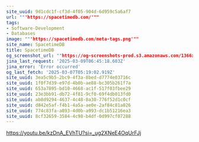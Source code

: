```yaml
---
site_uuid: 9d1cdc1f-cf3d-4f05-904d-6d959c5a6af7
url: ""'https://spacetimedb.com/'""
tags:
- Software-Development
- Databases
image: ""'https://spacetimedb.com/meta-tags.png'""
site_name: SpacetimeDB
title: SpacetimeDB
og_screenshot_url: ""https://og-screenshots-prod.s3.amazonaws.com/1366x768/80/false/2f3f9513cb7d4318ba57c786af7c7eb4e7d2595ec91daa0cd3f35509b07a04b9.jpeg""
jina_last_request: '2025-03-09T06:45:18.603Z'
jina_error: 'Error occurred'
og_last_fetch: '2025-03-07T05:19:02.919Z'
site_uuid: 3ea5c9b5-2bc9-4f3a-8bed-d7774e03716c
site_uuid: 1f0f7d39-e97d-4b0b-ae88-bc305b261f7a
site_uuid: 653a7895-bd10-4668-ac1f-517f03fbee29
site_uuid: 23e3bb91-db72-4f81-9cf0-69f4db013fd0
site_uuid: ab8d9294-4637-4c48-8a30-776f52d1c0cf
site_uuid: d842e5af-f4b1-4a5a-ae0e-2af84c81a026
site_uuid: 774c83fa-a893-4d0b-a993-dc1b51216ea3
site_uuid: 8cf32659-3584-4c98-b4df-0d997cf07288
---
```


https://youtu.be/kzDnA_EVhTU?si=_ug2XNeE4OqUrFJj
